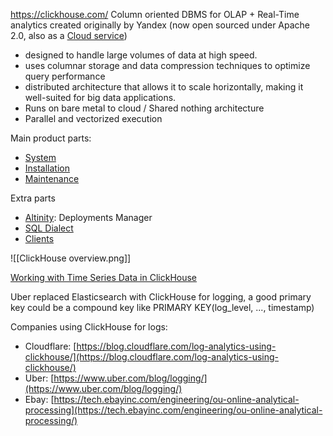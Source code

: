 https://clickhouse.com/
Column oriented DBMS for OLAP + Real-Time analytics created originally by Yandex (now open sourced under Apache 2.0, also as a [Cloud service](./Clickhouse%20Cloud.md))
- designed to handle large volumes of data at high speed. 
- uses columnar storage and data compression techniques to optimize query performance
- distributed architecture that allows it to scale horizontally, making it well-suited for big data applications.
- Runs on bare metal to cloud / Shared nothing architecture
- Parallel and vectorized execution

Main product parts:
- [System](./ClickHouse%201%20System.md)
- [Installation](./ClickHouse%202%20Install.md)
- [Maintenance](./ClickHouse%203%20Maintenance.md)

Extra parts
- [Altinity](./ClickHouse.Altinity.md): Deployments Manager
- [SQL Dialect](./ClickHouse.SQL.md)
- [Clients](./ClickHouse.Client.md)

![[ClickHouse overview.png]]


[Working with Time Series Data in ClickHouse](https://clickhouse.com/blog/working-with-time-series-data-and-functions-ClickHouse)

Uber replaced Elasticsearch with ClickHouse for logging, a good primary key could be a compound key like PRIMARY KEY(log_level, ..., timestamp)

Companies using ClickHouse for logs:
- Cloudflare: [https://blog.cloudflare.com/log-analytics-using-clickhouse/](https://blog.cloudflare.com/log-analytics-using-clickhouse/)
- Uber: [https://www.uber.com/blog/logging/](https://www.uber.com/blog/logging/)
- Ebay: [https://tech.ebayinc.com/engineering/ou-online-analytical-processing](https://tech.ebayinc.com/engineering/ou-online-analytical-processing/)